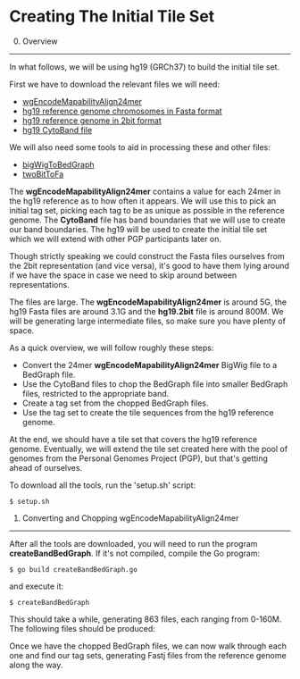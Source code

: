 Creating The Initial Tile Set
=============================

0. Overview
--------

In what follows, we will be using hg19 (GRCh37) to build the
initial tile set.

First we have to download the relevant files we will need:

  - [wgEncodeMapabilityAlign24mer](http://hgdownload-test.cse.ucsc.edu/goldenPath/hg19/encodeDCC/wgEncodeMapability/release1/wgEncodeCrgMapabilityAlign24mer.bw.gz)
  - [hg19 reference genome chromosomes in Fasta format](http://hgdownload.cse.ucsc.edu/goldenpath/hg19/chromosomes/)
  - [hg19 reference genome in 2bit format](http://hgdownload.soe.ucsc.edu/goldenPath/hg19/bigZips/hg19.2bit)
  - [hg19 CytoBand file](http://hgdownload.cse.ucsc.edu/goldenpath/hg19/database/cytoBand.txt.gz)

We will also need some tools to aid in processing these and other files:

  - [bigWigToBedGraph](http://hgdownload.cse.ucsc.edu/admin/exe/linux.x86_64/bigWigToBedGraph)
  - [twoBitToFa](http://hgdownload.cse.ucsc.edu/admin/exe/linux.x86_64/twoBitToFa)

The **wgEncodeMapabilityAlign24mer** contains a value for each 24mer in the hg19 reference as to how often it appears.  We will use
this to pick an initial tag set, picking each tag to be as unique as possible in the reference genome.  The **CytoBand** file has
band boundaries that we will use to create our band boundaries.  The hg19 will be used to create the initial tile set which we will
extend with other PGP participants later on.

Though strictly speaking we could construct the Fasta files ourselves from the 2bit representation (and vice versa), it's good
to have them lying around if we have the space in case we need to skip around between representations.

The files are large.  The **wgEncodeMapabilityAlign24mer** is around 5G, the hg19 Fasta files are around 3.1G and the **hg19.2bit** file is around 800M.
We will be generating large intermediate files, so make sure you have plenty of space.

As a quick overview, we will follow roughly these steps:

  - Convert the 24mer **wgEncodeMapabilityAlign24mer** BigWig file to a BedGraph file.
  - Use the CytoBand files to chop the BedGraph file into smaller BedGraph files, restricted to the appropriate band.
  - Create a tag set from the chopped BedGraph files.
  - Use the tag set to create the tile sequences from the hg19 reference genome.

At the end, we should have a tile set that covers the hg19 reference genome.  Eventually, we will extend
the tile set created here with the pool of genomes from the Personal Genomes Project (PGP), but that's getting
ahead of ourselves.

To download all the tools, run the 'setup.sh' script:

    $ setup.sh

1. Converting and Chopping wgEncodeMapabilityAlign24mer
-------------------------------------------------------

After all the tools are downloaded, you will need to run the program **createBandBedGraph**.  If it's not compiled, compile the Go program:

    $ go build createBandBedGraph.go

and execute it:

    $ createBandBedGraph

This should take a while, generating 863 files, each ranging from 0-160M.  The following files should be produced:



Once we have the chopped BedGraph files, we can now walk through each one and find our tag sets, generating Fastj files from the reference genome along the way.






